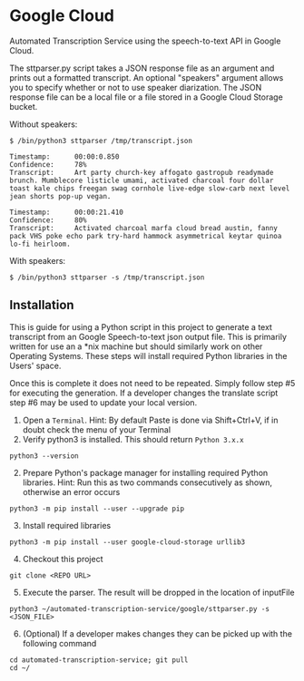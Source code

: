 # Google Cloud
 Automated Transcription Service using the speech-to-text API in Google Cloud.

The sttparser.py script takes a JSON response file as an argument and prints out a formatted transcript. An optional "speakers" argument allows you to specify whether or not to use speaker diarization.
The JSON response file can be a local file or a file stored in a Google Cloud Storage bucket.

Without speakers:
```
$ /bin/python3 sttparser /tmp/transcript.json
```
```
Timestamp:      00:00:0.850
Confidence:     78%
Transcript:     Art party church-key affogato gastropub readymade brunch. Mumblecore listicle umami, activated charcoal four dollar toast kale chips freegan swag cornhole live-edge slow-carb next level jean shorts pop-up vegan.

Timestamp:      00:00:21.410
Confidence:     80%
Transcript:     Activated charcoal marfa cloud bread austin, fanny pack VHS poke echo park try-hard hammock asymmetrical keytar quinoa lo-fi heirloom.
```
With speakers:
```
$ /bin/python3 sttparser -s /tmp/transcript.json
```
## Installation
This is guide for using a Python script in this project to generate a text transcript from an Google Speech-to-text json output file. This is primarily written for use an a *nix machine but should similarly work on other Operating Systems. These steps will install required Python libraries in the Users' space.

Once this is complete it does not need to be repeated. Simply follow step #5 for executing the generation. If a developer changes the translate script step #6 may be used to update your local version.

1. Open a `Terminal`. Hint: By default Paste is done via Shift+Ctrl+V, if in doubt check the menu of your Terminal
2. Verify python3 is installed. This should return `Python 3.x.x`
```
python3 --version
```
2. Prepare Python's package manager for installing required Python libraries. Hint: Run this as two commands consecutively as shown, otherwise an error occurs
```
python3 -m pip install --user --upgrade pip
```
3. Install required libraries
```
python3 -m pip install --user google-cloud-storage urllib3
```
4. Checkout this project
```
git clone <REPO URL>
```
5. Execute the parser. The result will be dropped in the location of inputFile
```
python3 ~/automated-transcription-service/google/sttparser.py -s <JSON_FILE>
```
6. (Optional) If a developer makes changes they can be picked up with the following command
```
cd automated-transcription-service; git pull
cd ~/
```